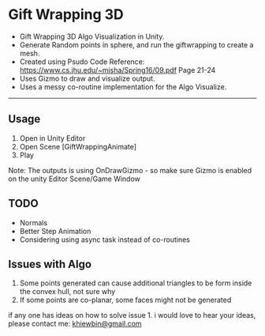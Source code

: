 # Gift Wrapping 3D
- Gift Wrapping 3D Algo Visualization in Unity.
- Generate Random points in sphere, and run the giftwrapping to create a mesh.
- Created using Psudo Code Reference: https://www.cs.jhu.edu/~misha/Spring16/09.pdf Page 21-24
- Uses Gizmo to draw and visualize output.
- Uses a messy co-routine implementation for the Algo Visualize.

--------------

## Usage
1. Open in Unity Editor
2. Open Scene [GiftWrappingAnimate]
3. Play 

Note: The outputs is using OnDrawGizmo - so make sure Gizmo is enabled on the unity Editor Scene/Game Window

## TODO
  - Normals
  - Better Step Animation
  - Considering using async task instead of co-routines
 
## Issues with Algo
 1. Some points generated can cause additional triangles to be form inside the convex hull, not sure why
 2. If some points are co-planar, some faces might not be generated
 

if any one has ideas on how to solve issue 1. i would love to hear your ideas, please contact me: khiewbin@gmail.com
